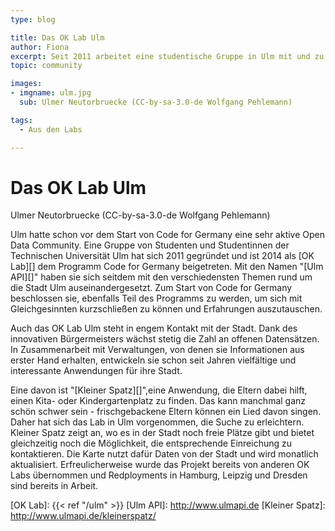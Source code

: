 ```yaml
---
type: blog

title: Das OK Lab Ulm
author: Fiona
excerpt: Seit 2011 arbeitet eine studentische Gruppe in Ulm mit und zu offenen Daten. In Zusammenarbeit mit der Stadt entstehen dabei Anwendungen, die auf die Bedürfnisse der Bürger und Bürgerinnen zugeschnitten sind.
topic: community

images:
- imgname: ulm.jpg
  sub: Ulmer Neutorbruecke (CC-by-sa-3.0-de Wolfgang Pehlemann)

tags:
  - Aus den Labs

---
```


# Das OK Lab Ulm

<span class="post-img-caption">Ulmer Neutorbruecke (CC-by-sa-3.0-de Wolfgang Pehlemann)</span>

Ulm hatte schon vor dem Start von Code for Germany eine sehr aktive Open Data Community. Eine Gruppe von Studenten und Studentinnen der Technischen Universität Ulm hat sich 2011 gegründet und ist 2014 als [OK Lab][] dem Programm Code for Germany beigetreten. Mit den Namen "[Ulm API][]" haben sie sich seitdem mit den verschiedensten Themen rund um die Stadt Ulm auseinandergesetzt. Zum Start von Code for Germany beschlossen sie, ebenfalls Teil des Programms zu werden, um sich mit Gleichgesinnten kurzschließen zu können und Erfahrungen auszutauschen.

Auch das OK Lab Ulm steht in engem Kontakt mit der Stadt. Dank des innovativen Bürgermeisters wächst stetig die Zahl an offenen Datensätzen. In Zusammenarbeit mit Verwaltungen, von denen sie Informationen aus erster Hand erhalten, entwickeln sie schon seit Jahren vielfältige und interessante Anwendungen für ihre Stadt.

Eine davon ist "[Kleiner Spatz][]",eine Anwendung, die Eltern dabei hilft, einen Kita- oder Kindergartenplatz zu finden. Das kann manchmal ganz schön schwer sein - frischgebackene Eltern können ein Lied davon singen. Daher hat sich das Lab in Ulm vorgenommen, die Suche zu erleichtern. Kleiner Spatz zeigt an, wo es in der Stadt noch freie Plätze gibt und bietet gleichzeitig noch die Möglichkeit, die entsprechende Einreichung zu kontaktieren.
Die Karte nutzt dafür Daten von der Stadt und wird monatlich aktualisiert.
Erfreulicherweise wurde das Projekt bereits von anderen OK Labs übernommen und Redployments in Hamburg, Leipzig und Dresden sind bereits in Arbeit.

[OK Lab]: {{< ref "/ulm" >}}
[Ulm API]: http://www.ulmapi.de
[Kleiner Spatz]: http://www.ulmapi.de/kleinerspatz/
